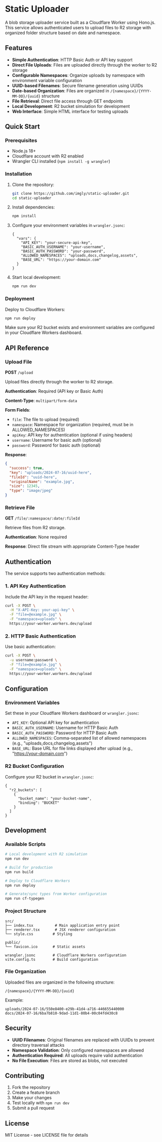 # Static Uploader

A blob storage uploader service built as a Cloudflare Worker using Hono.js. This service allows authenticated users to upload files to R2 storage with organized folder structure based on date and namespace.

## Features

- **Simple Authentication**: HTTP Basic Auth or API key support
- **Direct File Uploads**: Files are uploaded directly through the worker to R2 storage
- **Configurable Namespaces**: Organize uploads by namespace with environment variable configuration
- **UUID-based Filenames**: Secure filename generation using UUIDs
- **Date-based Organization**: Files are organized in `/{namespace}/{YYYY-MM-DD}/{uuid}` structure
- **File Retrieval**: Direct file access through GET endpoints
- **Local Development**: R2 bucket simulation for development
- **Web Interface**: Simple HTML interface for testing uploads

## Quick Start

### Prerequisites

- Node.js 18+
- Cloudflare account with R2 enabled
- Wrangler CLI installed (`npm install -g wrangler`)

### Installation

1. Clone the repository:
   ```bash
   git clone https://github.com/imgly/static-uploader.git
   cd static-uploader
   ```

2. Install dependencies:
   ```bash
   npm install
   ```

3. Configure your environment variables in `wrangler.jsonc`:
   ```jsonc
   {
     "vars": {
       "API_KEY": "your-secure-api-key",
       "BASIC_AUTH_USERNAME": "your-username",
       "BASIC_AUTH_PASSWORD": "your-password",
       "ALLOWED_NAMESPACES": "uploads,docs,changelog,assets",
       "BASE_URL": "https://your-domain.com"
     }
   }
   ```

4. Start local development:
   ```bash
   npm run dev
   ```

### Deployment

Deploy to Cloudflare Workers:

```bash
npm run deploy
```

Make sure your R2 bucket exists and environment variables are configured in your Cloudflare Workers dashboard.

## API Reference

### Upload File

**POST** `/upload`

Upload files directly through the worker to R2 storage.

**Authentication**: Required (API key or Basic Auth)

**Content-Type**: `multipart/form-data`

**Form Fields**:
- `file`: The file to upload (required)
- `namespace`: Namespace for organization (required, must be in ALLOWED_NAMESPACES)
- `apiKey`: API key for authentication (optional if using headers)
- `username`: Username for basic auth (optional)
- `password`: Password for basic auth (optional)

**Response**:
```json
{
  "success": true,
  "key": "uploads/2024-07-16/uuid-here",
  "fileId": "uuid-here",
  "originalName": "example.jpg",
  "size": 12345,
  "type": "image/jpeg"
}
```

### Retrieve File

**GET** `/file/:namespace/:date/:fileId`

Retrieve files from R2 storage.

**Authentication**: None required

**Response**: Direct file stream with appropriate Content-Type header

## Authentication

The service supports two authentication methods:

### 1. API Key Authentication

Include the API key in the request header:
```bash
curl -X POST \
  -H "X-API-Key: your-api-key" \
  -F "file=@example.jpg" \
  -F "namespace=uploads" \
  https://your-worker.workers.dev/upload
```

### 2. HTTP Basic Authentication

Use basic authentication:
```bash
curl -X POST \
  -u username:password \
  -F "file=@example.jpg" \
  -F "namespace=uploads" \
  https://your-worker.workers.dev/upload
```

## Configuration

### Environment Variables

Set these in your Cloudflare Workers dashboard or `wrangler.jsonc`:

- `API_KEY`: Optional API key for authentication
- `BASIC_AUTH_USERNAME`: Username for HTTP Basic Auth
- `BASIC_AUTH_PASSWORD`: Password for HTTP Basic Auth  
- `ALLOWED_NAMESPACES`: Comma-separated list of allowed namespaces (e.g., "uploads,docs,changelog,assets")
- `BASE_URL`: Base URL for file links displayed after upload (e.g., "https://your-domain.com")

### R2 Bucket Configuration

Configure your R2 bucket in `wrangler.jsonc`:

```jsonc
{
  "r2_buckets": [
    {
      "bucket_name": "your-bucket-name",
      "binding": "BUCKET"
    }
  ]
}
```

## Development

### Available Scripts

```bash
# Local development with R2 simulation
npm run dev

# Build for production
npm run build

# Deploy to Cloudflare Workers
npm run deploy

# Generate/sync types from Worker configuration
npm run cf-typegen
```

### Project Structure

```
src/
├── index.tsx          # Main application entry point
├── renderer.tsx       # JSX renderer configuration
└── style.css         # Styling

public/
└── favicon.ico       # Static assets

wrangler.jsonc        # Cloudflare Workers configuration
vite.config.ts        # Build configuration
```

### File Organization

Uploaded files are organized in the following structure:

```
/{namespace}/{YYYY-MM-DD}/{uuid}
```

Example:
```
uploads/2024-07-16/550e8400-e29b-41d4-a716-446655440000
docs/2024-07-16/6ba7b810-9dad-11d1-80b4-00c04fd430c8
```

## Security

- **UUID Filenames**: Original filenames are replaced with UUIDs to prevent directory traversal attacks
- **Namespace Validation**: Only configured namespaces are allowed
- **Authentication Required**: All uploads require valid authentication
- **No File Execution**: Files are stored as blobs, not executed

## Contributing

1. Fork the repository
2. Create a feature branch
3. Make your changes
4. Test locally with `npm run dev`
5. Submit a pull request

## License

MIT License - see LICENSE file for details
